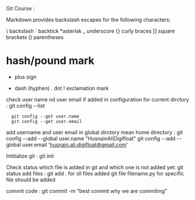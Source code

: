 Git Course :


Markdown provides backslash escapes for the following characters:

\ backslash
` backtick
*asterisk
_ underscore
{} curly braces
[] square brackets
() parentheses
# hash/pound mark
+ plus sign
- dash (hyphen)
. dot
! exclamation mark








check user name nd user email  if added in configuration for current dirctory :
       git config --list

      git config --get user.name
      git config --get user.email

add username and user email in global dirctory mean home directory :
      git config --add --global user.name "HusnainAliDigifloat"
      git config --add --global user.email 'husnain.ali.digifloat@gmail.com'


Intitialize git :
              git init

Check status which file is added in git and which one is not added yet:
              git status
add files : 
               git add .    for sll files added
               git file filename.py                      for specific file should be added
               
commit code :
              git commit -m "best commit why we are commiting"

